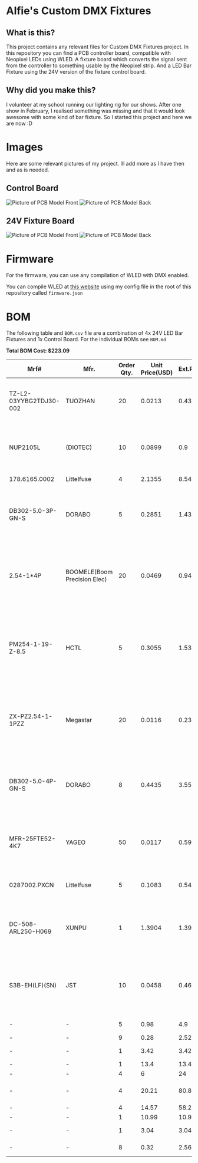 # Alfie's Custom DMX Fixtures
## What is this?
This project contains any relevant files for Custom DMX Fixtures project. In this repository you can find a PCB controller board, compatible with Neopixel LEDs using WLED. A fixture board which converts the signal sent from the controller to something usable by the Neopixel strip. And a LED Bar Fixture using the 24V version of the fixture control board.

## Why did you make this?
I volunteer at my school running our lighting rig for our shows. After one show in February, I realised something was missing and that it would look awesome with some kind of bar fixture. So I started this project and here we are now :D

# Images
Here are some relevant pictures of my project. Ill add more as I have then and as is needed.

## Control Board
![Picture of PCB Model Front](./Images/PCB-Model-Front.png)
![Picture of PCB Model Back](./Images/PCB-Model-Back.png)

## 24V Fixture Board
![Picture of PCB Model Front](./Images/24F-PCB-Model-Front.png)
![Picture of PCB Model Back](./Images/24F-PCB-Model-Back.png)

# Firmware
For the firmware, you can use any compilation of WLED with DMX enabled.

You can compile WLED at [this website](https://wled-compile.github.io/?lang=en) using my config file in the root of this repository called `firmware.json`

# BOM
The following table and `BOM.csv` file are a combination of 4x 24V LED Bar Fixtures and 1x Control Board. For the individual BOMs see `BOM.md`

**Total BOM Cost: $223.09**

|Mrf#                  |Mfr.                        |Order Qty.|Unit Price(USD)|Ext.Price(USD)|LCSC#    |Package                         |Min|Mult|SPQ |Availability|Stock Status|Customer Notes|Description                                                                                                                 |Product Link                                                                                                                                                                                                                                                                                                                                                                                                                                                                                                                                                  |
|----------------------|----------------------------|----------|---------------|--------------|---------|--------------------------------|---|----|----|------------|------------|--------------|----------------------------------------------------------------------------------------------------------------------------|--------------------------------------------------------------------------------------------------------------------------------------------------------------------------------------------------------------------------------------------------------------------------------------------------------------------------------------------------------------------------------------------------------------------------------------------------------------------------------------------------------------------------------------------------------------|
|TZ-L2-03YYBG2TDJ30-002|TUOZHAN                     |20        |0.0213         |0.43          |C779432  |Through Hole,D=3mm              |20 |20  |1000|300         |In Stock    |              |Emerald Green 3mm Round Lens Through Hole,D=3mm LED Indication - Discrete ROHS                                              |https://lcsc.com/product-detail/led-indication-discrete_tuozhan-tz-l2-03yybg2tdj30-002_C779432.html                                                                                                                                                                                                                                                                                                                                                                                                                                                           |
|NUP2105L              |(DIOTEC)                    |10        |0.0899         |0.9           |C3700834 |SOT-23-3                        |5  |5   |3000|45          |In Stock    |              |8A@8/20us 350W 44V 26.2V 24V SOT-23-3 ESD and Surge Protection (TVS/ESD) ROHS                                               |https://lcsc.com/product-detail/esd-and-surge-protection-tvs-esd_diotec-nup2105l_C3700834.html                                                                                                                                                                                                                                                                                                                                                                                                                                                                |
|178.6165.0002         |Littelfuse                  |4         |2.1355         |8.54          |C207061  |Through Hole                    |1  |1   |500 |2007        |In Stock    |              |Through Hole Fuseholders ROHS                                                                                               |https://lcsc.com/product-detail/fuseholders_littelfuse-178-6165-0002_C207061.html                                                                                                                                                                                                                                                                                                                                                                                                                                                                             |
|DB302-5.0-3P-GN-S     |DORABO                      |5         |0.2851         |1.43          |C2997276 |P=5mm                           |5  |5   |500 |1085        |In Stock    |              |1x3P -40℃~+105℃ 30A 300V Green Through Hole 5mm 1 3 P=5mm Screw Terminal Blocks ROHS                                        |https://lcsc.com/product-detail/screw-terminal-blocks_dorabo-db302-5-0-3p-gn-s_C2997276.html                                                                                                                                                                                                                                                                                                                                                                                                                                                                  |
|2.54-1*4P             |BOOMELE(Boom Precision Elec)|20        |0.0469         |0.94          |C2718488 |Through Hole,P=2.54mm           |10 |10  |1000|38270       |In Stock    |              |2.54mm 1 3A 4P Bronze -40℃~+105℃ Through Hole 1x4P Top Square Hole Through Hole,P=2.54mm Female Headers ROHS                |https://lcsc.com/product-detail/female-headers_boomele-boom-precision-elec-2-54-1-4p_C2718488.html                                                                                                                                                                                                                                                                                                                                                                                                                                                            |
|PM254-1-19-Z-8.5      |HCTL                        |5         |0.3055         |1.53          |C2897382 |Through Hole,P=2.54mm           |5  |5   |120 |6380        |In Stock    |              |2.54mm 1 3A Copper Alloy 19P -40℃~+105℃ Through Hole 1x19P 8.5mm Top Square Hole Through Hole,P=2.54mm Female Headers ROHS  |https://lcsc.com/product-detail/female-headers_hctl-pm254-1-19-z-8-5_C2897382.html                                                                                                                                                                                                                                                                                                                                                                                                                                                                            |
|ZX-PZ2.54-1-1PZZ      |Megastar                    |20        |0.0116         |0.23          |C7501259 |Through Hole,P=2.54mm           |20 |20  |2000|33300       |In Stock    |              |Gold 3A Through Hole Pin Header 2.5mm 1P 6mm -40℃~+105℃ 3mm 2.54mm Brass Black 1 1x1P Through Hole,P=2.54mm Pin Headers ROHS|https://lcsc.com/product-detail/pin-headers_megastar-zx-pz2-54-1-1pzz_C7501259.html                                                                                                                                                                                                                                                                                                                                                                                                                                                                           |
|DB302-5.0-4P-GN-S     |DORABO                      |8         |0.4435         |3.55          |C5143708 |Through Hole,P=5mm              |1  |1   |200 |647         |In Stock    |              |20A 1x4P -40℃~+105℃ 300V Green Through Hole 5mm 1 4 Through Hole,P=5mm Screw Terminal Blocks ROHS                           |https://lcsc.com/product-detail/screw-terminal-blocks_dorabo-db302-5-0-4p-gn-s_C5143708.html                                                                                                                                                                                                                                                                                                                                                                                                                                                                  |
|MFR-25FTE52-4K7       |YAGEO                       |50        |0.0117         |0.59          |C173023  |Through Hole,D2.4xL6.3mm        |50 |50  |5000|62150       |In Stock    |              |Metal Film Resistor 4.7kΩ 250mW ±50ppm/℃ ±1% Through Hole,D2.4xL6.3mm Through Hole Resistors ROHS                           |https://lcsc.com/product-detail/through-hole-resistors_yageo-mfr-25fte52-4k7_C173023.html                                                                                                                                                                                                                                                                                                                                                                                                                                                                     |
|0287002.PXCN          |Littelfuse                  |5         |0.1083         |0.54          |C142680  |-                               |5  |5   |2000|2320        |In Stock    |              |32V 1kA Blade Fuse 2A Automotive Fuses ROHS                                                                                 |https://lcsc.com/product-detail/automotive-fuses_littelfuse-0287002-pxcn_C142680.html                                                                                                                                                                                                                                                                                                                                                                                                                                                                         |
|DC-508-ARL250-H069    |XUNPU                       |1         |1.3904         |1.39          |C34388679|Through Hole                    |1  |1   |400 |357         |In Stock    |              |Right Angle DC Power Jack -40℃~+85℃ 2.5mm 5.7mm 20A 30V Through Hole DC Power Connectors ROHS                               |https://lcsc.com/product-detail/dc-power-connectors_xunpu-dc-508-arl250-h069_C34388679.html                                                                                                                                                                                                                                                                                                                                                                                                                                                                   |
|S3B-EH(LF)(SN)        |JST                         |10        |0.0458         |0.46          |C263754  |Through Hole,Right Angle,P=2.5mm|10 |10  |1000|60          |In Stock    |              |1x3P 3P EH Tin 3 -25℃~+85℃ 3A 1 2.5mm Brass Right Angle Through Hole,Right Angle,P=2.5mm Wire To Board Connector ROHS       |https://lcsc.com/product-detail/wire-to-board-connector_jst-s3b-eh-lf-sn_C263754.html                                                                                                                                                                                                                                                                                                                                                                                                                                                                         |
|-                     |-                           |5         |0.98           |4.9           |-        |-                               |-  |-   |-   |-           |-           |              |LM2596                                                                                                                      |https://www.aliexpress.com/item/1005004904872120.html?spm=a2g0o.productlist.main.1.648c541bqH9rJl&algo_pvid=3365030b-ba65-48ef-b795-25a7323940d2&algo_exp_id=3365030b-ba65-48ef-b795-25a7323940d2-0&pdp_ext_f=%7B%22order%22%3A%224923%22%2C%22eval%22%3A%221%22%7D&pdp_npi=4%40dis%21GBP%210.98%210.98%21%21%211.31%211.31%21%40210385a817511532162265793e9d93%2112000030968453860%21sea%21UK%216246721987%21X&curPageLogUid=SCB0lC5DUt0Q&utparam-url=scene%3Asearch%7Cquery_from%3A                                                                         |
|-                     |-                           |9         |0.28           |2.52          |-        |-                               |-  |-   |-   |-           |-           |              |RS-485 TTL                                                                                                                  |https://www.aliexpress.com/item/1005005737922222.html?spm=a2g0o.cart.0.0.29fc38dazYWvCI&mp=1&pdp_npi=5%40dis%21GBP%21GBP%202.28%21GBP%201.49%21%21GBP%201.49%21%21%21%402103846917511531537767901edbce%211200004452696347                                                                                                                                                                                                                                                                                                                                     |
|-                     |-                           |1         |3.42           |3.42          |-        |-                               |-  |-   |-   |-           |-           |              |ESP32-DevKitC                                                                                                               |https://www.aliexpress.com/item/1005007820190456.html?spm=a2g0o.productlist.main.1.3c437abdXeRiKL&algo_pvid=a9f971fb-d5f2-470f-8ec5-9bb780a11c0e&algo_exp_id=a9f971fb-d5f2-470f-8ec5-9bb780a11c0e-0&pdp_ext_f=%7B%22order%22%3A%22911%22%2C%22eval%22%3A%221%22%7D&pdp_npi=4%40dis%21GBP%212.21%211.49%21%21%2121.10%2114.22%21%4021038da617511538383186262ec7d4%2112000042325137321%21sea%21UK%216246721987%21X&curPageLogUid=NeRNsyLEpTQ8&utparam-url=scene%3Asearch%7Cquery_from%3A                                                                        |
|-                     |-                           |1         |13.4           |13.4          |-        |-                               |-  |-   |-   |-           |-           |              |Control Board PCB                                                                                                           |                                                                                                                                                                                                                                                                                                                                                                                                                                                                                                                                                              |
|-                     |-                           |4         |6              |24            |-        |-                               |-  |-   |-   |-           |-           |              |24V Fixture PCB                                                                                                             |                                                                                                                                                                                                                                                                                                                                                                                                                                                                                                                                                              |
|-                     |-                           |4         |20.21          |80.84         |-        |-                               |-  |-   |-   |-           |-           |              |Polycarbonate Tube                                                                                                          |https://www.ebay.co.uk/itm/276693351932?_skw=frosted+round+rigid+polycarbonate+tube&itmmeta=01K04KKFDF3AJ286QVF0MJMHY5&hash=item406c357dfc%3Ag%3AltAAAOSwSiBnE-rc&itmprp=enc%3AAQAKAAAA4FkggFvd1GGDu0w3yXCmi1f7aXwdpIx9IYPY3Br8vi7vcu88WAFKXgSIObTo99wU94qLx%2F4q%2B8mSy8yiOFfK2O9yquNEseovPOWru4rv4ONDsM%2FCkBpKu4MNbLXtH8TfDre93db7qzknJPlWCpg3coSkv4xKbH2xQ5bO3E0Tuu97E%2F3SG4%2FbP1yk3JdD4ooG5DHvHmOt1lcXt3%2F71JB3%2FbCF74wIcgGMwe5mazzk4QTK2%2B6wlIg3E3qEpVTSkJJrFB8WyLjw0a2LjLRXMIImqgTV%2BJngFIAjqnugciSfxVUS%7Ctkp%3ABk9SR-72zZOBZg&var=2560126467598|
|-                     |-                           |4         |14.57          |58.28         |-        |-                               |-  |-   |-   |-           |-           |              |WS2811-COB                                                                                                                  |https://www.aliexpress.com/item/1005008502347105.html?algo_exp_id=5c1c1235-e70a-4246-a32f-a700219098fe-4&pdp_ext_f=%7B%22order%22%3A%2231%22%2C%22eval%22%3A%221%22%7D&pdp_npi=4%40dis!GBP!10.65!5.05!!!14.16!6.72!%4021038df617509815831908318e4312!12000045561188117!sea!UK!0!ABX&curPageLogUid=G9q3zAPoAXfc&utparam-url=scene%3Asearch%7Cquery_from%3A                                                                                                                                                                                                     |
|-                     |-                           |1         |10.99          |10.99         |-        |-                               |-  |-   |-   |-           |-           |              |24V 10A PSU                                                                                                                 |https://www.aliexpress.com/item/1005005763465796.html?spm=a2g0o.cart.0.0.155638darvq6KW&mp=1&pdp_npi=5%40dis%21GBP%21GBP%208.33%21GBP%208.33%21%21GBP%208.33%21%21%21%402103963717533502035943943e99db%2112000034265307623%21ct%21UK%216246721987%21%211%210                                                                                                                                                                                                                                                                                                  |
|-                     |-                           |1         |3.04           |3.04          |-        |-                               |-  |-   |-   |-           |-           |              |DMX Input                                                                                                                   |https://www.aliexpress.com/item/1005007432049215.html?spm=a2g0o.productlist.main.5.16547d36LxjoCa&algo_pvid=45811b24-a078-4e17-af7d-c0fac50111f5&algo_exp_id=45811b24-a078-4e17-af7d-c0fac50111f5-4&pdp_ext_f=%7B%22order%22%3A%22289%22%2C%22eval%22%3A%221%22%7D&pdp_npi=4%40dis%21USD%213.04%213.04%21%21%213.04%213.04%21%40211b815c17533503935243532e9857%2112000040758600589%21sea%21UK%216246721987%21X&curPageLogUid=vV8bw7n6iAWJ&utparam-url=scene%3Asearch%7Cquery_from%3A                                                                          |
|-                     |-                           |8         |0.32           |2.56          |-        |-                               |-  |-   |-   |-           |-           |              |Fixture Connectors                                                                                                          |https://www.aliexpress.com/item/1005002920441877.html?spm=a2g0o.productlist.main.17.43a51e24Vo5Vvb&algo_pvid=c1b3e4c4-fd95-47fd-973d-1b4b3ff86cb8&algo_exp_id=c1b3e4c4-fd95-47fd-973d-1b4b3ff86cb8-16&pdp_ext_f=%7B%22order%22%3A%2212%22%2C%22eval%22%3A%221%22%7D&pdp_npi=4%40dis%21USD%210.16%210.12%21%21%210.16%210.12%21%40210384cc17533504720682578efd31%2112000022803273504%21sea%21UK%216246721987%21X&curPageLogUid=EQ0dn1qLd6nB&utparam-url=scene%3Asearch%7Cquery_from%3A                                                                         |
